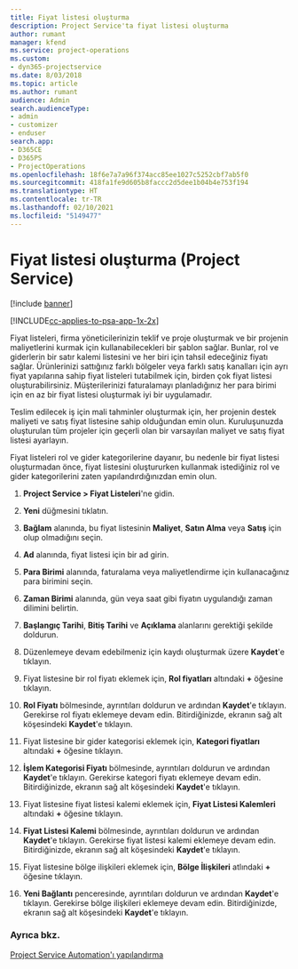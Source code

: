 ```yaml
---
title: Fiyat listesi oluşturma
description: Project Service'ta fiyat listesi oluşturma
author: rumant
manager: kfend
ms.service: project-operations
ms.custom:
- dyn365-projectservice
ms.date: 8/03/2018
ms.topic: article
ms.author: rumant
audience: Admin
search.audienceType:
- admin
- customizer
- enduser
search.app:
- D365CE
- D365PS
- ProjectOperations
ms.openlocfilehash: 18f6e7a7a96f374acc85ee1027c5252cbf7ab5f0
ms.sourcegitcommit: 418fa1fe9d605b8faccc2d5dee1b04b4e753f194
ms.translationtype: HT
ms.contentlocale: tr-TR
ms.lasthandoff: 02/10/2021
ms.locfileid: "5149477"
---
```

# <a name="create-a-price-list-project-service"></a>Fiyat listesi oluşturma (Project Service)

[!include [banner](../includes/psa-now-project-operations.md)]

[!INCLUDE[cc-applies-to-psa-app-1x-2x](../includes/cc-applies-to-psa-app-1x-2x.md)]

Fiyat listeleri, firma yöneticilerinizin teklif ve proje oluşturmak ve bir projenin maliyetlerini kurmak için kullanabilecekleri bir şablon sağlar. Bunlar, rol ve giderlerin bir satır kalemi listesini ve her biri için tahsil edeceğiniz fiyatı sağlar. Ürünlerinizi sattığınız farklı bölgeler veya farklı satış kanalları için ayrı fiyat yapılarına sahip fiyat listeleri tutabilmek için, birden çok fiyat listesi oluşturabilirsiniz. Müşterilerinizi faturalamayı planladığınız her para birimi için en az bir fiyat listesi oluşturmak iyi bir uygulamadır.  
  
Teslim edilecek iş için mali tahminler oluşturmak için, her projenin destek maliyeti ve satış fiyat listesine sahip olduğundan emin olun. Kuruluşunuzda oluşturulan tüm projeler için geçerli olan bir varsayılan maliyet ve satış fiyat listesi ayarlayın.  
  
Fiyat listeleri rol ve gider kategorilerine dayanır, bu nedenle bir fiyat listesi oluşturmadan önce, fiyat listesini oluştururken kullanmak istediğiniz rol ve gider kategorilerini zaten yapılandırdığınızdan emin olun.  
  
1.  **Project Service > Fiyat Listeleri**'ne gidin.  
  
2.  **Yeni** düğmesini tıklatın.  
  
3.  **Bağlam** alanında, bu fiyat listesinin **Maliyet**, **Satın Alma** veya **Satış** için olup olmadığını seçin.  
  
4.  **Ad** alanında, fiyat listesi için bir ad girin.  
  
5.  **Para Birimi** alanında, faturalama veya maliyetlendirme için kullanacağınız para birimini seçin.  
  
6.  **Zaman Birimi** alanında, gün veya saat gibi fiyatın uygulandığı zaman dilimini belirtin.  
  
7.  **Başlangıç Tarihi**, **Bitiş Tarihi** ve **Açıklama** alanlarını gerektiği şekilde doldurun.  
  
8.  Düzenlemeye devam edebilmeniz için kaydı oluşturmak üzere **Kaydet**'e tıklayın.  
  
9. Fiyat listesine bir rol fiyatı eklemek için, **Rol fiyatları** altındaki **+** öğesine tıklayın.  
  
10. **Rol Fiyatı** bölmesinde, ayrıntıları doldurun ve ardından **Kaydet**'e tıklayın. Gerekirse rol fiyatı eklemeye devam edin. Bitirdiğinizde, ekranın sağ alt köşesindeki **Kaydet**'e tıklayın.  
  
11. Fiyat listesine bir gider kategorisi eklemek için, **Kategori fiyatları** altındaki **+** öğesine tıklayın.  
  
12. **İşlem Kategorisi Fiyatı** bölmesinde, ayrıntıları doldurun ve ardından **Kaydet**'e tıklayın. Gerekirse kategori fiyatı eklemeye devam edin. Bitirdiğinizde, ekranın sağ alt köşesindeki **Kaydet**'e tıklayın.  
  
13. Fiyat listesine fiyat listesi kalemi eklemek için, **Fiyat Listesi Kalemleri** altındaki **+** öğesine tıklayın.  
  
14. **Fiyat Listesi Kalemi** bölmesinde, ayrıntıları doldurun ve ardından **Kaydet**'e tıklayın. Gerekirse fiyat listesi kalemi eklemeye devam edin. Bitirdiğinizde, ekranın sağ alt köşesindeki **Kaydet**'e tıklayın.  
  
15. Fiyat listesine bölge ilişkileri eklemek için, **Bölge İlişkileri** atlındaki **+** öğesine tıklayın.  
  
16. **Yeni Bağlantı** penceresinde, ayrıntıları doldurun ve ardından **Kaydet**'e tıklayın. Gerekirse bölge ilişkileri eklemeye devam edin. Bitirdiğinizde, ekranın sağ alt köşesindeki **Kaydet**'e tıklayın.  
  
### <a name="see-also"></a>Ayrıca bkz.  
 [Project Service Automation'ı yapılandırma](../psa/configure.md)
